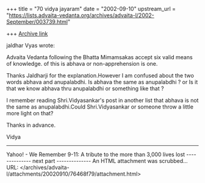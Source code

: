 +++
title = "70 vidya jayaram"
date = "2002-09-10"
upstream_url = "https://lists.advaita-vedanta.org/archives/advaita-l/2002-September/003739.html"

+++
[Archive link](https://lists.advaita-vedanta.org/archives/advaita-l/2002-September/003739.html)


jaldhar Vyas wrote:

Advaita Vedanta following the Bhatta Mimamsakas accept six valid means of
knowledge.  of this is abhava or non-apprehension is one.

Thanks Jaldharji for the explanation.However I am confused about the two words abhava and anupalabdhi.
Is abhava the same as anupalabdhi ? or
Is it that we know abhava thru anupalabdhi or something like that ?

I remember reading Shri.Vidyasankar's post in another list that abhava is not the same as anupalabdhi.Could Shri.Vidyasankar or someone throw a little more light on that?


Thanks in advance.

Vidya








---------------------------------
Yahoo! - We Remember
9-11: A tribute to the more than 3,000 lives lost
-------------- next part --------------
An HTML attachment was scrubbed...
URL: </archives/advaita-l/attachments/20020910/76468f79/attachment.html>
